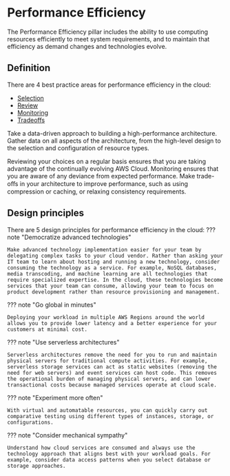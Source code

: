 # Performance Efficiency
The Performance Efficiency pillar includes the ability to use computing resources efficiently to meet system requirements, and to maintain that efficiency as demand changes and technologies evolve.

## **Definition**
There are 4 best practice areas for performance efficiency in the cloud:

- [Selection](best-practices/selection/index.md)
- [Review](best-practices/review.md)
- [Monitoring](best-practices/monitoring.md)
- [Tradeoffs](best-practices/tradeoffs.md)

Take a data-driven approach to building a high-performance architecture. Gather data on all aspects of the architecture, from the high-level design to the selection and configuration of resource types.

Reviewing your choices on a regular basis ensures that you are taking advantage of the continually evolving AWS Cloud. Monitoring ensures that you are aware of any deviance from expected performance. Make trade-oﬀs in your architecture to improve performance, such as using compression or caching, or relaxing consistency requirements.

## **Design principles**
There are 5 design principles for performance efficiency in the cloud:
??? note "Democratize advanced technologies"

    Make advanced technology implementation easier for your team by delegating complex tasks to your cloud vendor. Rather than asking your IT team to learn about hosting and running a new technology, consider consuming the technology as a service. For example, NoSQL databases, media transcoding, and machine learning are all technologies that require specialized expertise. In the cloud, these technologies become services that your team can consume, allowing your team to focus on product development rather than resource provisioning and management.

??? note "Go global in minutes"

    Deploying your workload in multiple AWS Regions around the world allows you to provide lower latency and a better experience for your customers at minimal cost.

??? note "Use serverless architectures"

    Serverless architectures remove the need for you to run and maintain physical servers for traditional compute activities. For example, serverless storage services can act as static websites (removing the need for web servers) and event services can host code. This removes the operational burden of managing physical servers, and can lower transactional costs because managed services operate at cloud scale.

??? note "Experiment more often"

    With virtual and automatable resources, you can quickly carry out comparative testing using different types of instances, storage, or configurations.

??? note "Consider mechanical sympathy"

    Understand how cloud services are consumed and always use the technology approach that aligns best with your workload goals. For example, consider data access patterns when you select database or storage approaches.

